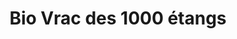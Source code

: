 ---
title: "Bio Vrac des 1000 étangs"
url: /melisey/bio-vrac-des-1000-etangs/
shop: Lebensmittel
---